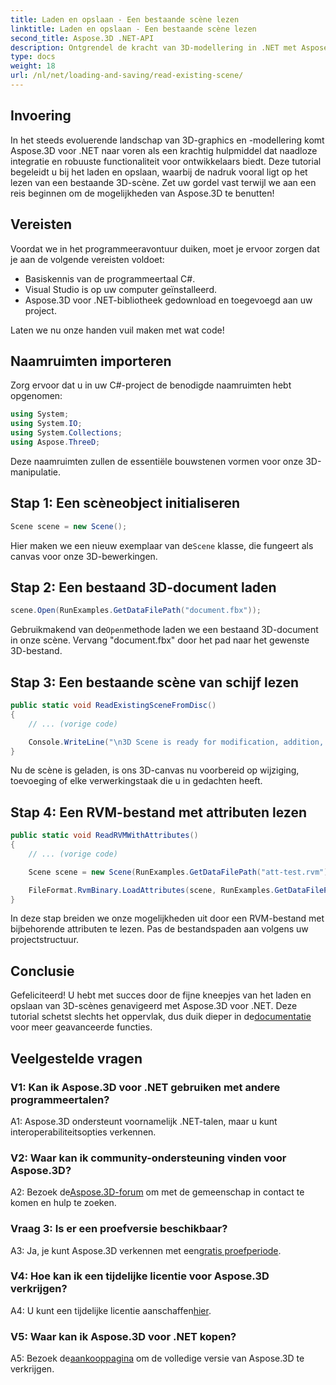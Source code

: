 ```yaml
---
title: Laden en opslaan - Een bestaande scène lezen
linktitle: Laden en opslaan - Een bestaande scène lezen
second_title: Aspose.3D .NET-API
description: Ontgrendel de kracht van 3D-modellering in .NET met Aspose.3D. Scènes moeiteloos laden, opslaan en manipuleren. Duik in de wereld van onbegrensde mogelijkheden.
type: docs
weight: 18
url: /nl/net/loading-and-saving/read-existing-scene/
---
```

## Invoering

In het steeds evoluerende landschap van 3D-graphics en -modellering komt Aspose.3D voor .NET naar voren als een krachtig hulpmiddel dat naadloze integratie en robuuste functionaliteit voor ontwikkelaars biedt. Deze tutorial begeleidt u bij het laden en opslaan, waarbij de nadruk vooral ligt op het lezen van een bestaande 3D-scène. Zet uw gordel vast terwijl we aan een reis beginnen om de mogelijkheden van Aspose.3D te benutten!

## Vereisten

Voordat we in het programmeeravontuur duiken, moet je ervoor zorgen dat je aan de volgende vereisten voldoet:

- Basiskennis van de programmeertaal C#.
- Visual Studio is op uw computer geïnstalleerd.
- Aspose.3D voor .NET-bibliotheek gedownload en toegevoegd aan uw project.

Laten we nu onze handen vuil maken met wat code!

## Naamruimten importeren

Zorg ervoor dat u in uw C#-project de benodigde naamruimten hebt opgenomen:

```csharp
using System;
using System.IO;
using System.Collections;
using Aspose.ThreeD;
```

Deze naamruimten zullen de essentiële bouwstenen vormen voor onze 3D-manipulatie.

## Stap 1: Een scèneobject initialiseren

```csharp
Scene scene = new Scene();
```

 Hier maken we een nieuw exemplaar van de`Scene` klasse, die fungeert als canvas voor onze 3D-bewerkingen.

## Stap 2: Een bestaand 3D-document laden

```csharp
scene.Open(RunExamples.GetDataFilePath("document.fbx"));
```

 Gebruikmakend van de`Open`methode laden we een bestaand 3D-document in onze scène. Vervang "document.fbx" door het pad naar het gewenste 3D-bestand.

## Stap 3: Een bestaande scène van schijf lezen

```csharp
public static void ReadExistingSceneFromDisc()
{
    // ... (vorige code)

    Console.WriteLine("\n3D Scene is ready for modification, addition, or processing purposes.");
}
```

Nu de scène is geladen, is ons 3D-canvas nu voorbereid op wijziging, toevoeging of elke verwerkingstaak die u in gedachten heeft.

## Stap 4: Een RVM-bestand met attributen lezen

```csharp
public static void ReadRVMWithAttributes()
{
    // ... (vorige code)

    Scene scene = new Scene(RunExamples.GetDataFilePath("att-test.rvm"));

    FileFormat.RvmBinary.LoadAttributes(scene, RunExamples.GetDataFilePath("att-test.att"));
}
```

In deze stap breiden we onze mogelijkheden uit door een RVM-bestand met bijbehorende attributen te lezen. Pas de bestandspaden aan volgens uw projectstructuur.

## Conclusie

 Gefeliciteerd! U hebt met succes door de fijne kneepjes van het laden en opslaan van 3D-scènes genavigeerd met Aspose.3D voor .NET. Deze tutorial schetst slechts het oppervlak, dus duik dieper in de[documentatie](https://reference.aspose.com/3d/net/) voor meer geavanceerde functies.

## Veelgestelde vragen

### V1: Kan ik Aspose.3D voor .NET gebruiken met andere programmeertalen?

A1: Aspose.3D ondersteunt voornamelijk .NET-talen, maar u kunt interoperabiliteitsopties verkennen.

### V2: Waar kan ik community-ondersteuning vinden voor Aspose.3D?

 A2: Bezoek de[Aspose.3D-forum](https://forum.aspose.com/c/3d/18) om met de gemeenschap in contact te komen en hulp te zoeken.

### Vraag 3: Is er een proefversie beschikbaar?

A3: Ja, je kunt Aspose.3D verkennen met een[gratis proefperiode](https://releases.aspose.com/).

### V4: Hoe kan ik een tijdelijke licentie voor Aspose.3D verkrijgen?

 A4: U kunt een tijdelijke licentie aanschaffen[hier](https://purchase.aspose.com/temporary-license/).

### V5: Waar kan ik Aspose.3D voor .NET kopen?

A5: Bezoek de[aankooppagina](https://purchase.aspose.com/buy) om de volledige versie van Aspose.3D te verkrijgen.
